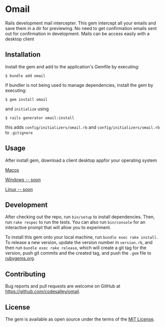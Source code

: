 # Omail

Rails development mail intercepter. This gem intercept all your emails and save them in a dir for previewing. No need to get confirmation emails sent out for confirmation in development. Mails can be access easily with a desktop client


## Installation

Install the gem and add to the application's Gemfile by executing:

    $ bundle add omail

If bundler is not being used to manage dependencies, install the gem by executing:

    $ gem install omail

and `initialize` using 


    $ rails generator omail:install

this adds `config/initializers/omail.rb` and `config/initializers/omail.rb` to `.gitignore`

## Usage

After install gem, download a client desktop appfor your operating system 

[ Macos ](https://github.com/codesalley/omail/releases/download/v0.4.3/Omail.Client.dmg)

[Windows -- soon](#) 

[Linux -- soon](#)


## Development

After checking out the repo, run `bin/setup` to install dependencies. Then, run `rake respec` to run the tests. You can also run `bin/console` for an interactive prompt that will allow you to experiment.

To install this gem onto your local machine, run `bundle exec rake install`. To release a new version, update the version number in `version.rb`, and then run `bundle exec rake release`, which will create a git tag for the version, push git commits and the created tag, and push the `.gem` file to [rubygems.org](https://rubygems.org).

## Contributing

Bug reports and pull requests are welcome on GitHub at https://github.com/codesalley/omail.

## License

The gem is available as open source under the terms of the [MIT License](https://opensource.org/licenses/MIT).
